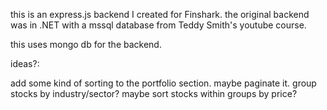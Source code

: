 this is an express.js backend I created for Finshark.
the original backend was in .NET with a mssql database from Teddy Smith's youtube course.

this uses mongo db for the backend.

ideas?:

add some kind of sorting to the portfolio section.
maybe paginate it.
group stocks by industry/sector?
maybe sort stocks within groups by price?
